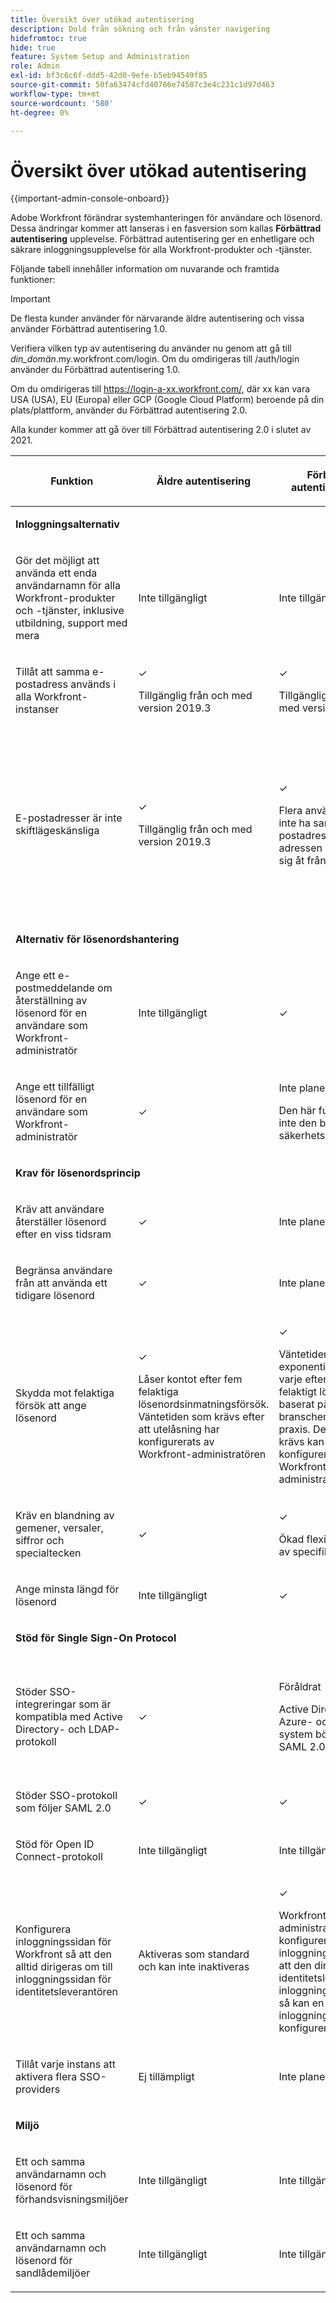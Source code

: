 ```yaml
---
title: Översikt över utökad autentisering
description: Dold från sökning och från vänster navigering
hidefromtoc: true
hide: true
feature: System Setup and Administration
role: Admin
exl-id: bf3c6c6f-ddd5-42d0-9efe-b5eb94549f85
source-git-commit: 50fa63474cfd40706e74507c3e4c231c1d97d463
workflow-type: tm+mt
source-wordcount: '580'
ht-degree: 0%

---
```


# Översikt över utökad autentisering

<!-- enhanced authentication is no longer available for workfront customers -->

{{important-admin-console-onboard}}

Adobe Workfront förändrar systemhanteringen för användare och lösenord. Dessa ändringar kommer att lanseras i en fasversion som kallas **Förbättrad autentisering** upplevelse. Förbättrad autentisering ger en enhetligare och säkrare inloggningsupplevelse för alla Workfront-produkter och -tjänster.

Följande tabell innehåller information om nuvarande och framtida funktioner:

>[!IMPORTANT]
>
>De flesta kunder använder för närvarande äldre autentisering och vissa använder Förbättrad autentisering 1.0.
> 
>Verifiera vilken typ av autentisering du använder nu genom att gå till *din_domän*.my.workfront.com/login. Om du omdirigeras till /auth/login använder du Förbättrad autentisering 1.0.
> 
>Om du omdirigeras till https://login-a-xx.workfront.com/, där xx kan vara USA (USA), EU (Europa) eller GCP (Google Cloud Platform) beroende på din plats/plattform, använder du Förbättrad autentisering 2.0.
>
>Alla kunder kommer att gå över till Förbättrad autentisering 2.0 i slutet av 2021.

<table style="table-layout:auto"> 
 <col> 
 <col> 
 <col> 
 <col data-mc-conditions=""> 
 <thead> 
  <tr> 
   <th> <p><strong>Funktion</strong> </p> </th> 
   <th><strong>Äldre autentisering</strong> </th> 
   <th><strong>Förbättrad autentisering 1.0</strong> </th> 
   <th> <p>Förbättrad autentisering 2.0</p> </th> 
  </tr> 
 </thead> 
 <tbody> 
  <tr> 
   <td colspan="3"> <p><strong>Inloggningsalternativ</strong> </p> </td> 
   <td> <p> </p> </td> 
  </tr> 
  <tr> 
   <td> <p>Gör det möjligt att använda ett enda användarnamn för alla Workfront-produkter och -tjänster, inklusive utbildning, support med mera</p> </td> 
   <td>Inte tillgängligt</td> 
   <td> <p>Inte tillgängligt</p> </td> 
   <td> <p>✓</p> </td> 
  </tr> 
  <tr> 
   <td> <p>Tillåt att samma e-postadress används i alla Workfront-instanser</p> </td> 
   <td> <p>✓</p> <p>Tillgänglig från och med version 2019.3</p> </td> 
   <td> <p>✓</p> <p>Tillgänglig från och med version 2019.3</p> </td> 
   <td> <p>✓</p> <p>Tillgänglig från och med version 2019.3</p> </td> 
  </tr> 
  <tr> 
   <td> <p>E-postadresser är inte skiftlägeskänsliga</p> </td> 
   <td> <p>✓</p> <p>Tillgänglig från och med version 2019.3</p> </td> 
   <td> <p>✓</p> <p>Flera användare kan inte ha samma e-postadress om adressen bara skiljer sig åt från fall till fall. </p> </td> 
   <td> <p>✓</p> <p>Flera användare kan inte ha samma e-postadress om adressen bara skiljer sig åt från fall till fall. </p> <p>Workfront-administratörer meddelas i slutet av 2019 för att börja korrigera dubblettadresser.</p> </td> 
  </tr> 
  <tr> 
   <td colspan="3"> <p><strong>Alternativ för lösenordshantering</strong> </p> </td> 
   <td> <p> </p> </td> 
  </tr> 
  <tr> 
   <td> <p>Ange ett e-postmeddelande om återställning av lösenord för en användare som Workfront-administratör</p> </td> 
   <td> <p>Inte tillgängligt </p> </td> 
   <td> <p>✓</p> </td> 
   <td> <p>✓</p> </td> 
  </tr> 
  <tr> 
   <td> <p>Ange ett tillfälligt lösenord för en användare som Workfront-administratör</p> </td> 
   <td> <p>✓</p> </td> 
   <td> <p>Inte planerat</p> <p>Den här funktionen är inte den bästa säkerhetsmetoden</p> </td> 
   <td> <p>Inte planerat</p> <p>Den här funktionen är inte den bästa säkerhetsmetoden</p> </td> 
  </tr> 
  <tr> 
   <td colspan="3"> <p><strong>Krav för lösenordsprincip</strong> </p> </td> 
   <td> <p> </p> </td> 
  </tr> 
  <tr> 
   <td> <p>Kräv att användare återställer lösenord efter en viss tidsram</p> </td> 
   <td>✓</td> 
   <td> <p>Inte planerat</p> </td> 
   <td> <p>✓</p> </td> 
  </tr> 
  <tr> 
   <td> <p>Begränsa användare från att använda ett tidigare lösenord </p> </td> 
   <td>✓</td> 
   <td>Inte planerat </td> 
   <td> <p>✓</p> </td> 
  </tr> 
  <tr> 
   <td> <p>Skydda mot felaktiga försök att ange lösenord </p> </td> 
   <td> <p>✓ </p> <p>Låser kontot efter fem felaktiga lösenordsinmatningsförsök. Väntetiden som krävs efter att utelåsning har konfigurerats av Workfront-administratören</p> </td> 
   <td> <p>✓</p> <p>Väntetiden ökar exponentiellt efter varje efterföljande felaktigt lösenord baserat på branschens bästa praxis. Den tid som krävs kan inte konfigureras av Workfront-administratören</p> </td> 
   <td> <p>✓</p> <p>Använder en låsningsalgoritm som proaktivt blockerar en mängd olika misstänkta beteenden.</p> </td> 
  </tr> 
  <tr> 
   <td> <p>Kräv en blandning av gemener, versaler, siffror och specialtecken</p> </td> 
   <td>✓</td> 
   <td> <p>✓ </p> <p>Ökad flexibilitet vid val av specifika krav</p> </td> 
   <td> <p>✓</p> <p> 
     </p> </td> 
  </tr> 
  <tr> 
   <td> <p>Ange minsta längd för lösenord </p> </td> 
   <td> Inte tillgängligt </td> 
   <td> ✓ </td> 
   <td> <p>✓</p> </td> 
  </tr> 
  <!--
   <tr data-mc-conditions="QuicksilverOrClassic.Draft mode"> 
    <td>Restrict users from using more than 2 identical characters in a row</td> 
    <td>Not available</td> 
    <td>Not available</td> 
    <td> <p>✓</p> </td> 
   </tr>
  --> 
  <tr> 
   <td colspan="3"> <p><strong>Stöd för Single Sign-On Protocol</strong></p> </td> 
   <td> </td> 
  </tr> 
  <tr> 
   <td> <p>Stöder SSO-integreringar som är kompatibla med Active Directory- och LDAP-protokoll</p> </td> 
   <td> ✓ </td> 
   <td> <p> Föråldrat</p> <p>Active Directory-, Azure- och LDAP-system bör använda SAML 2.0</p> </td> 
   <td> <p>Föråldrat</p> <p>Active Directory-, Azure- och LDAP-system kan konfigureras med krypterad SAML 2.0 eller OpenID Connect.</p> </td> 
  </tr> 
  <tr> 
   <td> <p>Stöder SSO-protokoll som följer SAML 2.0 </p> </td> 
   <td>✓</td> 
   <td> ✓ </td> 
   <td> <p>✓</p> </td> 
  </tr> 
  <tr> 
   <td> <p>Stöd för Open ID Connect-protokoll</p> </td> 
   <td> <p>Inte tillgängligt</p> </td> 
   <td> <p>Inte tillgängligt</p> </td> 
   <td> <p>✓</p> </td> 
  </tr> 
  <tr> 
   <td> <p> Konfigurera inloggningssidan för Workfront så att den alltid dirigeras om till inloggningssidan för identitetsleverantören </p> </td> 
   <td> Aktiveras som standard och kan inte inaktiveras</td> 
   <td> <p>✓</p> <p>Workfront-administratören kan konfigurera inloggningssidan så att den dirigeras om till identitetsleverantörens inloggningssida eller så kan en eller flera inloggningsknappar konfigureras.</p> </td> 
   <td> <p>✓</p> <p> Workfront-administratörer kan konfigurera inloggningssidan så att den dirigeras om till identitetsleverantörens inloggningssida eller konfigurera en eller flera inloggningsknappar.</p> </td> 
  </tr> 
  <tr> 
   <td> <p>Tillåt varje instans att aktivera flera SSO-providers</p> </td> 
   <td> <p>Ej tillämpligt</p> </td> 
   <td> <p>Inte planerat</p> </td> 
   <td> <p>✓</p> </td> 
  </tr> 
  <tr> 
   <td colspan="3"> <p><strong>Miljö</strong> </p> </td> 
   <td> </td> 
  </tr> 
  <tr> 
   <td> <p>Ett och samma användarnamn och lösenord för förhandsvisningsmiljöer</p> </td> 
   <td> <p>Inte tillgängligt</p> </td> 
   <td> <p>Inte tillgängligt</p> </td> 
   <td> <p>✓</p> </td> 
  </tr> 
  <tr> 
   <td> <p>Ett och samma användarnamn och lösenord för sandlådemiljöer</p> </td> 
   <td> <p>Inte tillgängligt</p> </td> 
   <td> <p>Inte tillgängligt</p> </td> 
   <td> <p>✓</p> </td> 
  </tr> 
  <!--
   <tr> 
    <td> <p>Available for Production environments</p> </td> 
    <td>✓</td> 
    <td> ✓&nbsp;</td> 
    <td> <p>✓</p> </td> 
   </tr>
   <tr data-mc-conditions="QuicksilverOrClassic.Draft mode"> 
    <td> Available for Preview and Sandbox environments&nbsp;</td> 
    <td> ✓&nbsp;</td> 
    <td> ✓</td> 
    <td> <p>✓</p> </td> 
   </tr>
  --> 
 </tbody> 
</table>
